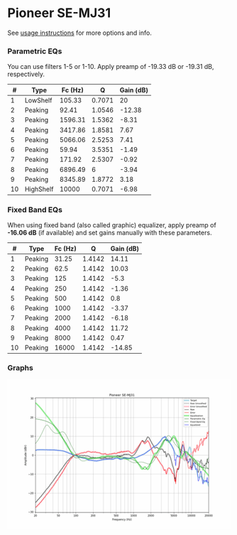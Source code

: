 # Pioneer SE-MJ31
See [usage instructions](https://github.com/jaakkopasanen/AutoEq#usage) for more options and info.

### Parametric EQs
You can use filters 1-5 or 1-10. Apply preamp of -19.33 dB or -19.31 dB, respectively.

|   # | Type      |   Fc (Hz) |      Q |   Gain (dB) |
|-----|-----------|-----------|--------|-------------|
|   1 | LowShelf  |    105.33 | 0.7071 |       20    |
|   2 | Peaking   |     92.41 | 1.0546 |      -12.38 |
|   3 | Peaking   |   1596.31 | 1.5362 |       -8.31 |
|   4 | Peaking   |   3417.86 | 1.8581 |        7.67 |
|   5 | Peaking   |   5066.06 | 2.5253 |        7.41 |
|   6 | Peaking   |     59.94 | 3.5351 |       -1.49 |
|   7 | Peaking   |    171.92 | 2.5307 |       -0.92 |
|   8 | Peaking   |   6896.49 | 6      |       -3.94 |
|   9 | Peaking   |   8345.89 | 1.8772 |        3.18 |
|  10 | HighShelf |  10000    | 0.7071 |       -6.98 |

### Fixed Band EQs
When using fixed band (also called graphic) equalizer, apply preamp of **-16.06 dB** (if available) and set gains manually with these parameters.

|   # | Type    |   Fc (Hz) |      Q |   Gain (dB) |
|-----|---------|-----------|--------|-------------|
|   1 | Peaking |     31.25 | 1.4142 |       14.11 |
|   2 | Peaking |     62.5  | 1.4142 |       10.03 |
|   3 | Peaking |    125    | 1.4142 |       -5.3  |
|   4 | Peaking |    250    | 1.4142 |       -1.36 |
|   5 | Peaking |    500    | 1.4142 |        0.8  |
|   6 | Peaking |   1000    | 1.4142 |       -3.37 |
|   7 | Peaking |   2000    | 1.4142 |       -6.18 |
|   8 | Peaking |   4000    | 1.4142 |       11.72 |
|   9 | Peaking |   8000    | 1.4142 |        0.47 |
|  10 | Peaking |  16000    | 1.4142 |      -14.85 |

### Graphs
![](./Pioneer%20SE-MJ31.png)
